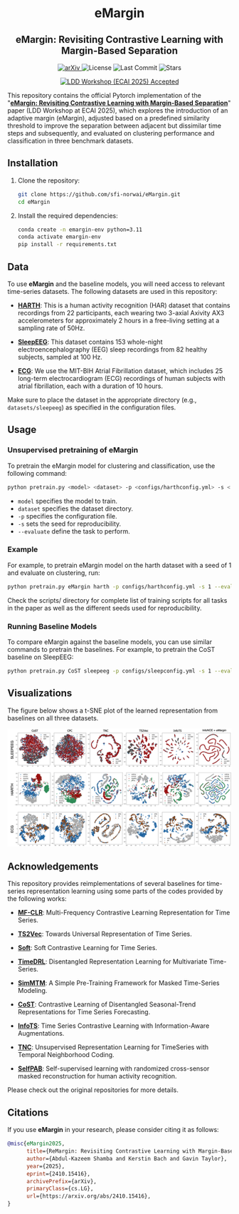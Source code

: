 <h1 align="center">eMargin</h1>
<h2 align="center">eMargin: Revisiting Contrastive Learning with Margin-Based Separation</h2>

<p align="center">
  <a href="https://arxiv.org/abs/2410.15416">
    <img alt="arXiv" src="https://img.shields.io/badge/arXiv-2410.15416-b31b1b.svg">
  </a>
  <img alt="License" src="https://img.shields.io/github/license/sfi-norwai/CaTT">
  <img alt="Last Commit" src="https://img.shields.io/github/last-commit/sfi-norwai/CaTT">
  <img alt="Stars" src="https://img.shields.io/github/stars/sfi-norwai/CaTT?style=social">
</p>

<p align="center">
  <a href="https://ldd.kssk.pwr.edu.pl/.eu/">
    <img alt="LDD Workshop (ECAI 2025) Accepted" src="https://img.shields.io/badge/Accepted%20at-LDD Workshop (ECAI%202025)-blueviolet">
  </a>
</p>

This repository contains the official Pytorch implementation of the "[**eMargin: Revisiting Contrastive Learning with Margin-Based Separation**](https://arxiv.org/abs/2410.15416)" paper (LDD Workshop at ECAI 2025), which explores the introduction of an adaptive margin (eMargin), adjusted
based on a predefined similarity threshold to improve the separation
between adjacent but dissimilar time steps and subsequently, and evaluated on clustering performance and classification in three benchmark datasets.


## Installation

1. Clone the repository:
    ```bash
    git clone https://github.com/sfi-norwai/eMargin.git
    cd eMargin
    ```

2. Install the required dependencies:
    ```bash
    conda create -n emargin-env python=3.11
    conda activate emargin-env
    pip install -r requirements.txt
    ```

## Data


To use **eMargin** and the baseline models, you will need access to relevant time-series datasets. The following datasets are used in this repository:

- [**HARTH**](https://archive.ics.uci.edu/dataset/779/harth): This is a human activity recognition (HAR) dataset that contains recordings from 22 participants, each wearing two 3-axial Axivity AX3 accelerometers for approximately 2 hours in a free-living setting at a sampling rate of 50Hz.

- [**SleepEEG**](https://www.physionet.org/content/sleep-edfx/1.0.0/): This dataset contains 153 whole-night electroencephalography (EEG) sleep recordings from 82 healthy subjects, sampled at 100 Hz.

- [**ECG**](https://physionet.org/content/afdb/1.0.0/): We use the MIT-BIH Atrial Fibrillation dataset, which includes 25 long-term electrocardiogram (ECG) recordings of human subjects with atrial fibrillation, each with a duration of 10 hours.

Make sure to place the dataset in the appropriate directory (e.g., `datasets/sleepeeg`) as specified in the configuration files.


## Usage

### Unsupervised pretraining of eMargin

To pretrain the eMargin model for clustering and classification, use the following command:

```bash
python pretrain.py <model> <dataset> -p <configs/harthconfig.yml> -s < > --evaluate < >

```
- `model` specifies the model to train.
- `dataset` specifies the dataset directory.
- `-p` specifies the configuration file.
- `-s` sets the seed for reproducibility.
- `--evaluate` define the task to perform.

### Example
For example, to pretrain eMargin model on the harth dataset with a seed of 1 and evaluate on clustering, run:
```bash
python pretrain.py eMargin harth -p configs/harthconfig.yml -s 1 --evaluate clustering
```
Check the scripts/ directory for complete list of training scripts for all tasks in the paper as well as the different seeds used for reproducibility.

### Running Baseline Models
To compare eMargin against the baseline models, you can use similar commands to pretrain the baselines. For example, to pretrain the CoST baseline on SleepEEG:

```bash
python pretrain.py CoST sleepeeg -p configs/sleepconfig.yml -s 1 --evaluate clustering
```

## Visualizations

The figure below shows a t-SNE plot of the learned representation from baselines on all three datasets.

![t-SNE Visualization](./images/tSNEeMa.png?raw=true "Title")


## Acknowledgements

This repository provides reimplementations of several baselines for time-series representation learning using some parts of the codes provided by the following  works:

- [**MF-CLR**](https://github.com/duanjufang/MF-CLR): Multi-Frequency Contrastive Learning Representation for Time Series.

- [**TS2Vec**](https://github.com/zhihanyue/ts2vec): Towards Universal Representation of Time Series.

- [**Soft**](https://github.com/seunghan96/softclt?tab=readme-ov-file): Soft Contrastive Learning for Time Series.
- [**TimeDRL**](https://github.com/blacksnail789521/TimeDRL): Disentangled Representation Learning for Multivariate Time-Series.

- [**SimMTM**](https://github.com/thuml/SimMTM): A Simple Pre-Training Framework for Masked Time-Series Modeling.

- [**CoST**](https://github.com/salesforce/CoST): Contrastive Learning of Disentangled Seasonal-Trend Representations for Time Series Forecasting.
- [**InfoTS**](https://github.com/chengw07/InfoTS): Time Series Contrastive Learning with Information-Aware Augmentations.
- [**TNC**](https://github.com/sanatonek/TNC_representation_learning): Unsupervised Representation Learning for TimeSeries with Temporal Neighborhood Coding.
- [**SelfPAB**](https://github.com/ntnu-ai-lab/SelfPAB): Self-supervised learning with randomized cross-sensor masked reconstruction for human activity recognition.

Please check out the original repositories for more details.

## Citations

If you use **eMargin** in your research, please consider citing it as follows:

```bibtex
@misc{eMargin2025,
      title={ReMargin: Revisiting Contrastive Learning with Margin-Based Separation}, 
      author={Abdul-Kazeem Shamba and Kerstin Bach and Gavin Taylor},
      year={2025},
      eprint={2410.15416},
      archivePrefix={arXiv},
      primaryClass={cs.LG},
      url={https://arxiv.org/abs/2410.15416}, 
}